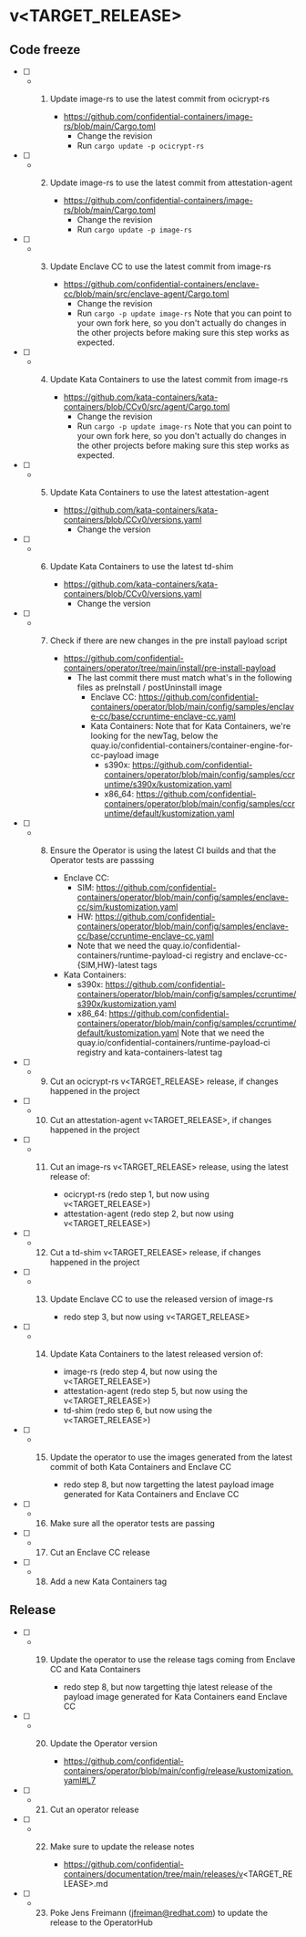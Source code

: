 # v<TARGET_RELEASE>

## Code freeze

- [ ] - 1. Update image-rs to use the latest commit from ocicrypt-rs
        
        * https://github.com/confidential-containers/image-rs/blob/main/Cargo.toml
          * Change the revision
          * Run `cargo update -p ocicrypt-rs`

- [ ] - 2. Update image-rs to use the latest commit from attestation-agent

        * https://github.com/confidential-containers/image-rs/blob/main/Cargo.toml
          * Change the revision
          * Run `cargo update -p image-rs`

- [ ] - 3. Update Enclave CC to use the latest commit from image-rs

        * https://github.com/confidential-containers/enclave-cc/blob/main/src/enclave-agent/Cargo.toml
          * Change the revision
          * Run `cargo -p update image-rs`
        Note that you can point to your own fork here, so you don't actually do changes in the other projects
        before making sure this step works as expected.

- [ ] - 4. Update Kata Containers to use the latest commit from image-rs

        * https://github.com/kata-containers/kata-containers/blob/CCv0/src/agent/Cargo.toml
          * Change the revision
          * Run `cargo -p update image-rs`
        Note that you can point to your own fork here, so you don't actually do changes in the other projects
        before making sure this step works as expected.

- [ ] - 5. Update Kata Containers to use the latest attestation-agent

        * https://github.com/kata-containers/kata-containers/blob/CCv0/versions.yaml
          * Change the version

- [ ] - 6. Update Kata Containers to use the latest td-shim

        * https://github.com/kata-containers/kata-containers/blob/CCv0/versions.yaml
          * Change the version

- [ ] - 7. Check if there are new changes in the pre install payload script

        * https://github.com/confidential-containers/operator/tree/main/install/pre-install-payload
          * The last commit there must match what's in the following files as preInstall / postUninstall image
            * Enclave CC: https://github.com/confidential-containers/operator/blob/main/config/samples/enclave-cc/base/ccruntime-enclave-cc.yaml
            * Kata Containers:
              Note that for Kata Containers, we're looking for the newTag, below the quay.io/confidential-containers/container-engine-for-cc-payload image
              * s390x: https://github.com/confidential-containers/operator/blob/main/config/samples/ccruntime/s390x/kustomization.yaml
              * x86_64: https://github.com/confidential-containers/operator/blob/main/config/samples/ccruntime/default/kustomization.yaml

- [ ] - 8. Ensure the Operator is using the latest CI builds and that the Operator tests are passsing

        * Enclave CC:
          * SIM: https://github.com/confidential-containers/operator/blob/main/config/samples/enclave-cc/sim/kustomization.yaml
          * HW: https://github.com/confidential-containers/operator/blob/main/config/samples/enclave-cc/base/ccruntime-enclave-cc.yaml
          * Note that we need the quay.io/confidential-containers/runtime-payload-ci registry and enclave-cc-{SIM,HW}-latest tags
        * Kata Containers:
          * s390x: https://github.com/confidential-containers/operator/blob/main/config/samples/ccruntime/s390x/kustomization.yaml
          * x86_64: https://github.com/confidential-containers/operator/blob/main/config/samples/ccruntime/default/kustomization.yaml
          Note that we need the quay.io/confidential-containers/runtime-payload-ci registry and kata-containers-latest tag

- [ ] - 9. Cut an ocicrypt-rs v<TARGET_RELEASE> release, if changes happened in the project

- [ ] - 10. Cut an attestation-agent v<TARGET_RELEASE>, if changes happened in the project

- [ ] - 11. Cut an image-rs v<TARGET_RELEASE> release, using the latest release of:

        * ocicrypt-rs (redo step 1, but now using v<TARGET_RELEASE>)
        * attestation-agent (redo step 2, but now using v<TARGET_RELEASE>)

- [ ] - 12. Cut a td-shim v<TARGET_RELEASE> release, if changes happened in the project

- [ ] - 13. Update Enclave CC to use the released version of image-rs

        * redo step 3, but now using v<TARGET_RELEASE>

- [ ] - 14. Update Kata Containers to the latest released version of:

        * image-rs (redo step 4, but now using the v<TARGET_RELEASE>)
        * attestation-agent (redo step 5, but now using the v<TARGET_RELEASE>)
        * td-shim (redo step 6, but now using the v<TARGET_RELEASE>)

- [ ] - 15. Update the operator to use the images generated from the latest commit of both Kata Containers and Enclave CC

        * redo step 8, but now targetting the latest payload image generated for Kata Containers and Enclave CC

- [ ] - 16. Make sure all the operator tests are passing

- [ ] - 17. Cut an Enclave CC release

- [ ] - 18. Add a new Kata Containers tag

## Release

- [ ] - 19. Update the operator to use the release tags coming from Enclave CC and Kata Containers

        * redo step 8, but now targetting thje latest release of the payload image generated for Kata Containers eand Enclave CC

- [ ] - 20. Update the Operator version

        * https://github.com/confidential-containers/operator/blob/main/config/release/kustomization.yaml#L7

- [ ] - 21. Cut an operator release

- [ ] - 22. Make sure to update the release notes

        * https://github.com/confidential-containers/documentation/tree/main/releases/v<TARGET_RELEASE>.md
        
- [ ] - 23. Poke Jens Freimann (jfreiman@redhat.com) to update the release to the OperatorHub
